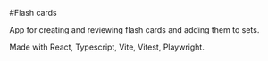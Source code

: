 #Flash cards

App for creating and reviewing flash cards and adding them to sets.

Made with React, Typescript, Vite, Vitest, Playwright.
